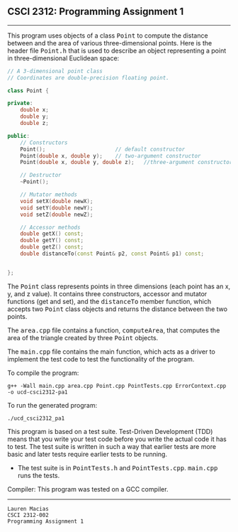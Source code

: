 ## CSCI 2312: Programming Assignment 1


* * *
This program uses objects of a class <tt>Point</tt> to compute the distance between and the area of various three-dimensional points.
    Here is the header file <tt>Point.h</tt> that is used to describe an object representing a point in three-dimensional Euclidean space:

```c++
// A 3-dimensional point class
// Coordinates are double-precision floating point.

class Point {

private:
    double x;
    double y;
    double z;

public:
    // Constructors
    Point();                      // default constructor
    Point(double x, double y);    // two-argument constructor
    Point(double x, double y, double z);   //three-argument constructor

    // Destructor
    ~Point();

    // Mutator methods
    void setX(double newX);
    void setY(double newY);
    void setZ(double newZ);

    // Accessor methods
    double getX() const;
    double getY() const;
    double getZ() const;
    double distanceTo(const Point& p2, const Point& p1) const;


};
```

The <tt>Point</tt> class represents points in three dimensions (each point has an x, y, and z value). It contains three constructors, accessor and mutator functions (get and set), and the <tt>distanceTo</tt> member function, which accepts two <tt>Point</tt> class objects and returns the distance between the two points.

The <tt>area.cpp</tt> file contains a function, <tt>computeArea</tt>, that computes the area of the triangle created by three <tt>Point</tt> objects.

The <tt>main.cpp</tt> file contains the main function, which acts as a driver to implement the test code to test the functionality of the program.

To compile the program:

   ```
   g++ -Wall main.cpp area.cpp Point.cpp PointTests.cpp ErrorContext.cpp -o ucd-csci2312-pa1
   ```

To run the generated program:

   ```
./ucd_csci2312_pa1
```

 This program is based on a test suite. Test-Driven Development (TDD) means that you write your test code before you write the actual code it has to test. The test suite is written in such a way that earlier tests are more basic and later tests require earlier tests to be running.
    
   *   The test suite is in <tt>PointTests.h</tt> and <tt>PointTests.cpp</tt>. <tt>main.cpp</tt> runs the tests.

Compiler:
    This program was tested on a GCC compiler.
    
* * *
    Lauren Macias
    CSCI 2312-002
    Programming Assignment 1
